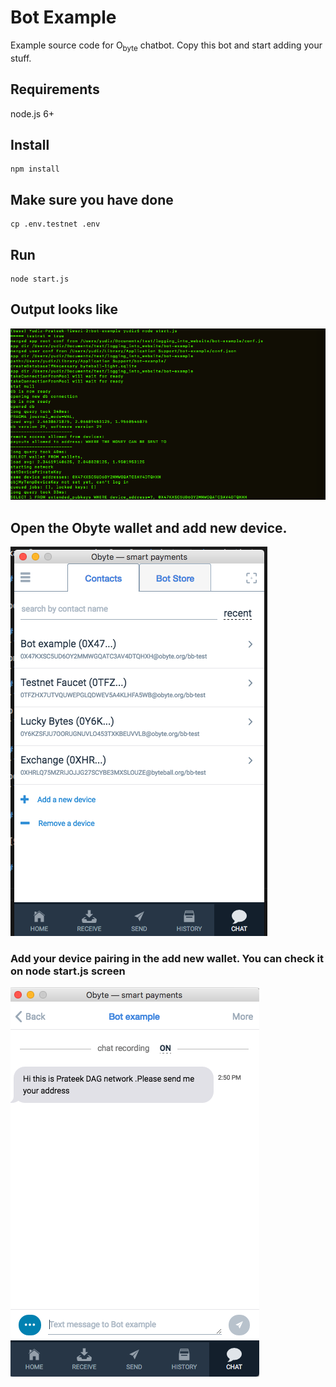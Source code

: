 # Bot Example

Example source code for O<sub>byte</sub> chatbot.  Copy this bot and start adding your stuff.

## Requirements

node.js 6+

## Install
```
npm install
```
## Make sure you have done 
```
cp .env.testnet .env
```

## Run
```
node start.js
```

## Output looks like 

![Screenshot](localhost.png)

## Open the Obyte wallet and add new device. 

![Screenshot](add-device.png)

###  Add your device pairing in the add new wallet. You can check it on node start.js screen

![Screenshot](DAG-bot.png)


